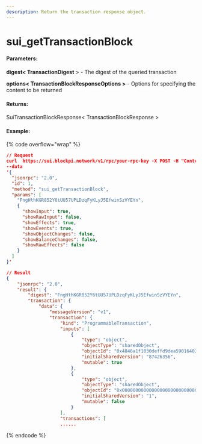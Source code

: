 ```yaml
---
description: Return the transaction response object.
---
```


# sui\_getTransactionBlock

#### **Parameters:**

**digest< TransactionDigest** > - The digest of the queried transaction&#x20;

**options< TransactionBlockResponseOptions >** - Options for specifying the content to be returned

#### **Returns:**

SuiTransactionBlockResponse< TransactionBlockResponse >

#### Example:

{% code overflow="wrap" %}
```json
// Request
curl  https://sui.blockpi.network/v1/rpc/your-rpc-key -X POST -H "Content-Type: application/json" 
--data 
'{
  "jsonrpc": "2.0",
  "id": 1,
  "method": "sui_getTransactionBlock",
  "params": [
    "FngHthKGR852Y6tUU57UPLDzqFyKLyJ5EfwinSzVYEYn",
    {
      "showInput": true,
      "showRawInput": false,
      "showEffects": true,
      "showEvents": true,
      "showObjectChanges": false,
      "showBalanceChanges": false,
      "showRawEffects": false
    }
  ]
}'

// Result
{
    "jsonrpc": "2.0",
    "result": {
        "digest": "FngHthKGR852Y6tUU57UPLDzqFyKLyJ5EfwinSzVYEYn",
        "transaction": {
            "data": {
                "messageVersion": "v1",
                "transaction": {
                    "kind": "ProgrammableTransaction",
                    "inputs": [
                        {
                            "type": "object",
                            "objectType": "sharedObject",
                            "objectId": "0x4846a1f1030deffd9dea59016402d832588cf7e0c27b9e4c1a63d2b5e152873a",
                            "initialSharedVersion": "87426356",
                            "mutable": true
                        },
                        {
                            "type": "object",
                            "objectType": "sharedObject",
                            "objectId": "0x0000000000000000000000000000000000000000000000000000000000000006",
                            "initialSharedVersion": "1",
                            "mutable": false
                        }
                    ],
                    "transactions": [
                    ......
```
{% endcode %}
